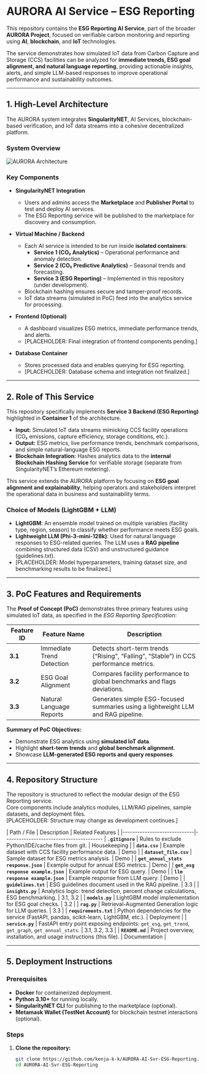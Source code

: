 # AURORA AI Service – ESG Reporting

This repository contains the **ESG Reporting AI Service**, part of the broader **AURORA Project**, focused on verifiable carbon monitoring and reporting using **AI**, **blockchain**, and **IoT** technologies.

The service demonstrates how simulated IoT data from Carbon Capture and Storage (CCS) facilities can be analyzed for **immediate trends, ESG goal alignment, and natural language reporting**, providing actionable insights, alerts, and simple LLM-based responses to improve operational performance and sustainability outcomes.

---

## 1. High-Level Architecture

The AURORA system integrates **SingularityNET**, AI Services, blockchain-based verification, and IoT data streams into a cohesive decentralized platform.

### System Overview
![AURORA Architecture](Architecture.jpg)

### Key Components
- **SingularityNET Integration**
  - Users and admins access the **Marketplace** and **Publisher Portal** to test and deploy AI services.
  - The ESG Reporting service will be published to the marketplace for discovery and consumption.

- **Virtual Machine / Backend**
  - Each AI service is intended to be run inside **isolated containers**:
    - **Service 1 (CO₂ Analytics)** – Operational performance and anomaly detection.
    - **Service 2 (CO₂ Predictive Analytics)** – Seasonal trends and forecasting.
    - **Service 3 (ESG Reporting)** – Implemented in this repository (under development).
  - Blockchain hashing ensures secure and tamper-proof records.
  - IoT data streams (simulated in PoC) feed into the analytics service for processing.

- **Frontend (Optional)**  
  - A dashboard visualizes ESG metrics, immediate performance trends, and alerts.  
  - [PLACEHOLDER: Final integration of frontend components pending.]  

- **Database Container**  
  - Stores processed data and enables querying for ESG reporting.  
  - [PLACEHOLDER: Database schema and integration not finalized.]  

---

## 2. Role of This Service

This repository specifically implements **Service 3 Backend (ESG Reporting)** highlighted in **Container 1** of the architecture.

- **Input:** Simulated IoT data streams mimicking CCS facility operations (CO₂ emissions, capture efficiency, storage conditions, etc.).  
- **Output:** ESG metrics, live performance trends, benchmark comparisons, and simple natural-language ESG reports.  
- **Blockchain Integration:** Hashes analytics data to the **internal Blockchain Hashing Service** for verifiable storage (separate from SingularityNET’s Ethereum metering).  

This service extends the AURORA platform by focusing on **ESG goal alignment and explainability**, helping operators and stakeholders interpret the operational data in business and sustainability terms.

### Choice of Models (LightGBM + LLM)
- **LightGBM**: An ensemble model trained on multiple variables (facility type, region, season) to classify whether performance meets ESG goals.  
- **Lightweight LLM (Phi-3-mini-128k)**: Used for natural language responses to ESG-related queries. The LLM uses a **RAG pipeline** combining structured data (CSV) and unstructured guidance (guidelines.txt).  
- [PLACEHOLDER: Model hyperparameters, training dataset size, and benchmarking results to be finalized.]  

---

## 3. PoC Features and Requirements

The **Proof of Concept (PoC)** demonstrates three primary features using simulated IoT data, as specified in the *ESG Reporting Specification*:

| Feature ID | Feature Name              | Description                                                                 |
|------------|---------------------------|-----------------------------------------------------------------------------|
| **3.1**    | Immediate Trend Detection | Detects short-term trends (“Rising”, “Falling”, “Stable”) in CCS performance metrics. |
| **3.2**    | ESG Goal Alignment        | Compares facility performance to global benchmarks and flags deviations.    |
| **3.3**    | Natural Language Reports  | Generates simple ESG-focused summaries using a lightweight LLM and RAG pipeline. |

**Summary of PoC Objectives:**
- Demonstrate ESG analytics using **simulated IoT data**.  
- Highlight **short-term trends** and **global benchmark alignment**.  
- Showcase **LLM-generated ESG reports and query responses**.  

---

## 4. Repository Structure

The repository is structured to reflect the modular design of the ESG Reporting service.  
Core components include analytics modules, LLM/RAG pipelines, sample datasets, and deployment files.  
[PLACEHOLDER: Structure may change as development continues.]

| Path / File                | Description                                                                                       | Related Features |
|-----------------------------|----------------------------------------
| **`.gitignore`**            | Rules to exclude Python/IDE/cache files from git.                                                 | Housekeeping |
| **`data.csv`**              | Example dataset with CCS facility performance data.                                               | Demo |
| **`dataset_file.csv`**      | Sample dataset for ESG metrics analysis.                                                          | Demo |
| **`get_annual_stats response.json`** | Example output for annual ESG metrics.                                                     | Demo |
| **`get_esg response example.json`**  | Example output for ESG query.                                                              | Demo |
| **`llm response example.json`**      | Example response from LLM query.                                                           | Demo |
| **`guidelines.txt`**        | ESG guidelines document used in the RAG pipeline.                                                 | 3.3 |
| **`insights.py`**           | Analytics logic: trend detection, percent change calculations, ESG benchmarking.                  | 3.1, 3.2 |
| **`models.py`**             | LightGBM model implementation for ESG goal checks.                                                | 3.2 |
| **`rag.py`**                | Retrieval-Augmented Generation logic for LLM queries.                                             | 3.3 |
| **`requirements.txt`**      | Python dependencies for the service (FastAPI, pandas, scikit-learn, LightGBM, etc.).              | Deployment |
| **`service.py`**            | FastAPI entry point exposing endpoints: `get_esg`, `get_trend`, `get_graph`, `get_annual_stats`.   | 3.1, 3.2, 3.3 |
| **`README.md`**             | Project overview, installation, and usage instructions (this file).                               | Documentation |

---

## 5. Deployment Instructions

### Prerequisites
- **Docker** for containerized deployment.  
- **Python 3.10+** for running locally.  
- **SingularityNET CLI** for publishing to the marketplace (optional).  
- **Metamask Wallet (TestNet Account)** for blockchain testnet interactions (optional).  

### Steps

1. **Clone the repository:**
   ```bash
   git clone https://github.com/kenja-k-k/AURORA-AI-Svr-ESG-Reporting.git
   cd AURORA-AI-Svr-ESG-Reporting
